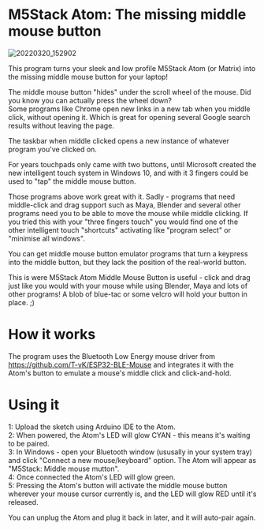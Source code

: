 # M5Stack Atom: The missing middle mouse button

![20220320_152902](https://user-images.githubusercontent.com/1586332/159325662-089217c3-11d4-49fa-835e-5541042f9d39.jpg)

This program turns your sleek and low profile M5Stack Atom (or Matrix) into the missing middle mouse button for your laptop!

The middle mouse button "hides" under the scroll wheel of the mouse. Did you know you can actually press the wheel down?               
Some programs like Chrome open new links in a new tab when you middle click, without opening it. Which is great for opening several Google search results without leaving the page.

The taskbar when middle clicked opens a new instance of whatever program you've clicked on.

For years touchpads only came with two buttons, until Microsoft created the new intelligent touch system in Windows 10, and with it 3 fingers could be used to "tap" the middle mouse button.

Those programs above work great with it. Sadly - programs that need middle-click and drag support such as Maya, Blender and several other programs need you to be able to move the mouse while middle clicking. If you tried this with your "three fingers touch" you would find one of the other intelligent touch "shortcuts" activating like "program select" or "minimise all windows". 

You can get middle mouse button emulator programs that turn a keypress into the middle button, but they lack the position of the real-world button.

This is were M5Stack Atom Middle Mouse Button is useful - click and drag just like you would with your mouse while using Blender, Maya and lots of other programs!
A blob of blue-tac or some velcro will hold your button in place.  ;)

# How it works
The program uses the Bluetooth Low Energy mouse driver from https://github.com/T-vK/ESP32-BLE-Mouse and integrates it with the Atom's button to emulate a mouse's middle click and click-and-hold.

# Using it
1: Upload the sketch using Arduino IDE to the Atom.               
2: When powered, the Atom's LED will glow CYAN - this means it's waiting to be paired.                 
3: In Windows - open your Bluetooth window (ususally in your system tray) and click "Connect a new mouse/keyboard" option. The Atom will appear as "M5Stack: Middle mouse mutton".                    
4: Once connected the Atom's LED will glow green.                      
5: Pressing the Atom's button will activate the middle mouse button wherever your mouse cursor currently is, and the LED will glow RED until it's released.                     

You can unplug the Atom and plug it back in later, and it will auto-pair again.


